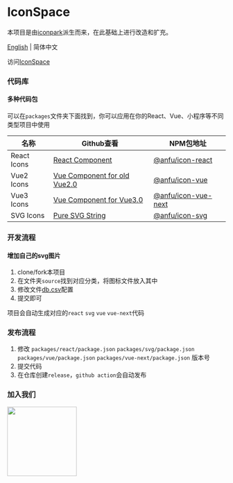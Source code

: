 # IconSpace

本项目是由[iconpark](https://github.com/bytedance/iconpark)派生而来，在此基础上进行改造和扩充。

[English](README.md) | 简体中文

访问[IconSpace](https://icon-space.github.io/doc/)

### 代码库
#### 多种代码包

可以在`packages`文件夹下面找到，你可以应用在你的React、Vue、小程序等不同类型项目中使用

| 名称 | Github查看                                                  | NPM包地址 |
| ------- |-----------------------------------------------------------| --- |
| React Icons | [React Component](./packages/react/README.zh.md)          | [@anfu/icon-react](https://www.npmjs.com/package/@anfu/icon-react)      |
| Vue2 Icons | [Vue Component for old Vue2.0](./packages/vue/README.zh.md)  | [@anfu/icon-vue](https://www.npmjs.com/package/@anfu/icon-vue)           |
| Vue3 Icons | [Vue Component for Vue3.0](./packages/vue-next/README.zh.md) | [@anfu/icon-vue-next](https://www.npmjs.com/package/@anfu/icon-vue-next) |
| SVG Icons | [Pure SVG String](./packages/svg/README.zh.md)               | [@anfu/icon-svg](https://www.npmjs.com/package/@anfu/icon-svg)           |


### 开发流程

#### 增加自己的svg图片

1. clone/fork本项目
2. 在文件夹`source`找到对应分类，将图标文件放入其中
3. 修改文件[db.csv](source/db.csv)配置
4. 提交即可

项目会自动生成对应的`react` `svg` `vue` `vue-next`代码

### 发布流程

1. 修改 `packages/react/package.json` `packages/svg/package.json` `packages/vue/package.json` `packages/vue-next/package.json` 版本号
2. 提交代码
3. 在仓库创建`release`，`github action`会自动发布

### 加入我们

<img src="https://user-images.githubusercontent.com/41979509/222069693-3df322d9-d914-4d25-a7d3-6549f3a82127.jpeg" width="160" />
